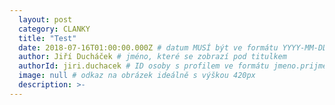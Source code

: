 ```yaml
---
  layout: post
  category: CLANKY
  title: "Test"
  date: 2018-07-16T01:00:00.000Z # datum MUSÍ být ve formátu YYYY-MM-DDT01:00:00.000Z
  author: Jiří Ducháček # jméno, které se zobrazí pod titulkem
  authorId: jiri.duchacek # ID osoby s profilem ve formátu jmeno.prijmeni (tento řádek je nepovinný)
  image: null # odkaz na obrázek ideálně s výškou 420px
  description: >-
---
```

